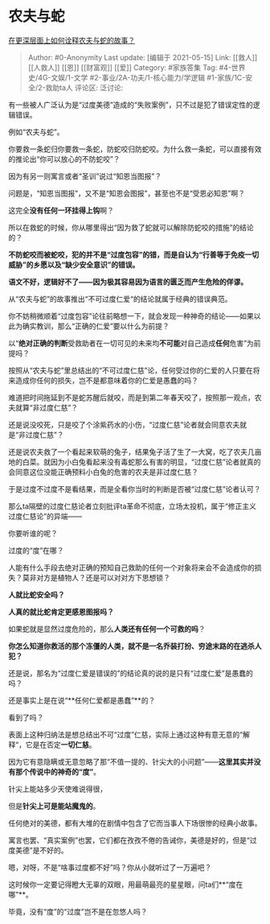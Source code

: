 # 农夫与蛇
[在更深层面上如何诠释农夫与蛇的故事？](https://www.zhihu.com/question/55140307/answer/1849770226)

> Author: #0-Anonymity
> Last update: [编辑于 2021-05-15]
> Link: [[救人]] [[人救人]] [[恩]] [[财富观]] [[爱]]
> Category: #家族答集
> Tag: #4-世界史/4G-文娱/1-文学 #2-事业/2A-功夫/1-核心能力/学逻辑 #1-家族/1C-安全/2-救助ta人 
> 评论区:
> 泛讨论:

有一些被人广泛认为是“过度美德”造成的“失败案例”，只不过是犯了错误定性的逻辑错误。

例如“农夫与蛇”。

你要救一条蛇归你要救一条蛇，防蛇咬归防蛇咬。为什么救一条蛇，可以直接有效的推论出“你可以放心的不防蛇咬”？

因为有另一则寓言或者“圣训”说过“知恩当图报”？

问题是，“知恩当图报”，又不是“知恩会图报”，甚至也不是“受恩必知恩”啊？

这完全**没有任何一环挂得上钩**啊？

所以在救蛇的时候，你从哪里得出“因为救了蛇就可以解除防蛇咬的措施”的结论的？

**不防蛇咬而被蛇咬，犯的并不是“过度包容”的错，而是自认为“行善等于免疫一切威胁”的乡愿以及“缺少安全意识”的错误。**

**语文不好，逻辑好不了——因为极其容易因为语言的匮乏而产生危险的佯谬。**

从“农夫与蛇”的故事推出“不可过度仁爱“的结论就属于经典的错误典范。

你不妨稍微顺着“过度包容”论往前略想一下，就会发现一种神奇的结论——如果以此为确实教训，那么“正确的仁爱”要以什么为前提？

以“**绝对正确的判断**受救助者在一切可见的未来均**不可能**对自己造成**任何**危害”为前提吗？

按照从“农夫与蛇”里总结出的“不可过度仁慈”论，任何受过你的仁爱的人只要在将来造成你任何的损失，岂不是都意味着你的仁爱是愚蠢的吗？

难道把时间拖延到不是蛇苏醒后就咬，而是到第二年春天咬了，按照那一观点，农夫就算“非过度仁慈”？

还是说没咬死，只是咬了个涂紫药水的小伤，“过度仁慈”论者就会同意农夫就是“非过度仁慈”？

还是说农夫救了一个看起来软萌的兔子，结果兔子活了生了一大窝，吃了农夫几亩地的白菜。就因为小白兔看起来没有毒蛇那么有害的明显，“过度仁慈”论者就真的会同意这位没能正确预料小白兔的危害的农夫是非过度仁慈？

于是过度不过度不是看结果，而是全看你当时的判断是否被“过度仁慈”论者认可？

那么ta隔壁的过度仁慈论者立刻批评ta革命不彻底，立场太投机，属于“修正主义过度仁慈论”的异端——

你要听谁的呢？

过度的“度”在哪？

人能有什么手段去绝对正确的预知自己救助的任何一个对象将来会不会造成你的损失？莫非对方是植物人？还是可以对对方下思想锁？

**人就比蛇安全吗？**

**人真的就比蛇肯定更感恩图报吗？**

如果蛇就是显然过度危险的，那么**人类还有任何一个可救的吗**？

**你怎么知道你救活的那个冻僵的人类，就不是一名乔装打扮、穷途末路的在逃杀人犯？**

还是说，那名为“过度仁爱是错误的”的结论真的说的是只有“过度仁爱”是愚蠢的吗？

还是事实上是在说“**任何仁爱都是愚蠢”**的？

看到了吗？

表面上这种归纳法是想总结出不可“过度”仁慈，实际上通过这种有意无意的“解释“，它是在否定**一切仁慈**。

因为它有意隐瞒或无意忽略了那“不值一提的、针尖大的小问题”——**这里其实并没有那个传说中的神奇的“度”**。

针尖上能站多少天使难说得很，

但是**针尖上可是能站魔鬼的**。

任何绝对的美德，都有大堆的在剧情中包含了它而当事人下场很惨的经典小故事。

寓言也罢、“真实案例”也罢，它们都在孜孜不倦的告诫你，美德是好的，但是“过度美德”是不好的。

嗯，对呀，不是“啥事过度都不好”吗？你从小就听过了一万遍吧？

这时候你一定要记得瞪大无辜的双眼，用最萌最亮的星星眼，问ta们**“度在哪”**。

毕竟，没有“度”的“过度”岂不是在忽悠人吗？
